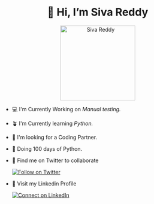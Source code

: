 # <h1 align="center">👋 Hi, I’m Siva Reddy</h1>
<p align="center">
     <img width="200" src="https://i.postimg.cc/Dw2SZmrS/save-sivareddy.jpg" alt="Siva Reddy" align="center">
</p>

- 💻 I'm Currently Working on *Manual testing.*
- 🪴 I'm Currently learning *Python.*
- 🐧 I'm looking for a Coding Partner.
- 🐍 Doing 100 days of Python.
- 💚 Find me on Twitter to collaborate

   [![Follow on Twitter](https://img.shields.io/badge/--twitter?label=Twitter&logo=Twitter&style=social)](https://twitter.com/sivareddy184) 
<!-- [🐦SivaReddy184](https://twitter.com/sivareddy184)---> 
- 💙 Visit my Linkedin Profile 

   [![Connect on LinkedIn](https://img.shields.io/badge/--linkedin?label=LinkedIn&logo=LinkedIn&style=social)](https://www.linkedin.com/in/venkata-siva-reddy-m/)
<!--<img 
   src="https://github-readme-stats.vercel.app/api?username=SivaReddy184&show_icons=true&theme=tokyonight" 
/>--->
    







<!---
SivaReddy184/SivaReddy184 is a ✨ special ✨ repository because its `README.md` (this file) appears on your GitHub profile.
You can click the Preview link to take a look at your changes.
--->
